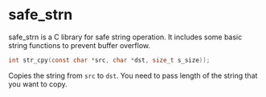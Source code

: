 # safe_strn

safe_strn is a C library for safe string operation. It includes some basic string functions to prevent buffer overflow.

```C
int str_cpy(const char *src, char *dst, size_t s_size));
```

Copies the string from `src` to `dst`. You need to pass length of the string that you want to copy. 